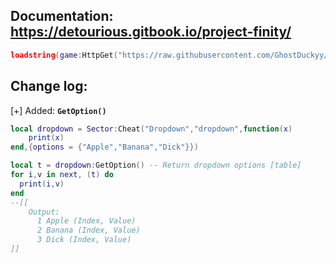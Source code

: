 ## Documentation: https://detourious.gitbook.io/project-finity/

```lua
loadstring(game:HttpGet("https://raw.githubusercontent.com/GhostDuckyy/Ui-Librarys/main/Project%20%20Finity/source.lua", true))();
```

## Change log:

[+] Added: **`GetOption()`**
```lua
local dropdown = Sector:Cheat("Dropdown","dropdown",function(x)
    print(x)
end,{options = {"Apple","Banana","Dick"}})

local t = dropdown:GetOption() -- Return dropdown options [table]
for i,v in next, (t) do
  print(i,v)
end
--[[
    Output:
      1 Apple (Index, Value)
      2 Banana (Index, Value)
      3 Dick (Index, Value)
]]
```

